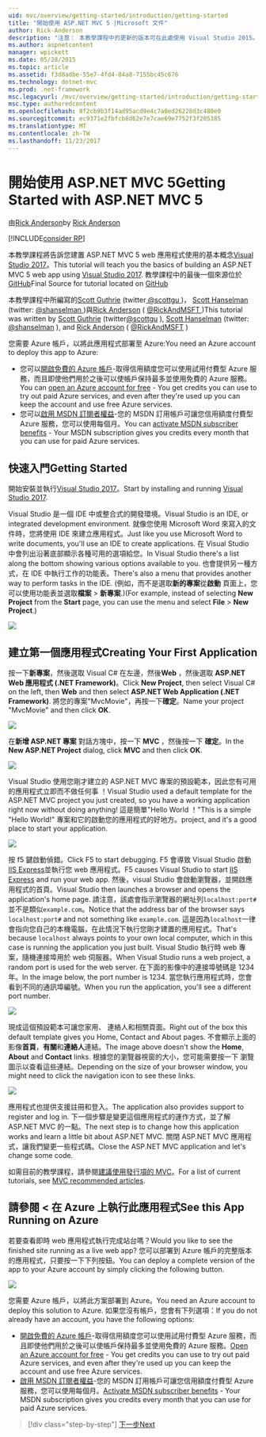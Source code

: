```yaml
---
uid: mvc/overview/getting-started/introduction/getting-started
title: "開始使用 ASP.NET MVC 5 |Microsoft 文件"
author: Rick-Anderson
description: "注意： 本教學課程中的更新的版本可在此處使用 Visual Studio 2015。 新的教學課程會使用 ASP.NET Core MVC 6，提供許多 improvem..."
ms.author: aspnetcontent
manager: wpickett
ms.date: 05/28/2015
ms.topic: article
ms.assetid: f3d8adbe-55e7-4fd4-84a8-7155bc45c676
ms.technology: dotnet-mvc
ms.prod: .net-framework
msc.legacyurl: /mvc/overview/getting-started/introduction/getting-started
msc.type: authoredcontent
ms.openlocfilehash: 8f2cb9b3f14ad95acd9e4c7a0ed26228d3c480e0
ms.sourcegitcommit: ec9371e2fbfcb8d62e7e7cae69e7752f3f205385
ms.translationtype: MT
ms.contentlocale: zh-TW
ms.lasthandoff: 11/23/2017
---
```

<a name="getting-started-with-aspnet-mvc-5"></a><span data-ttu-id="bd71b-104">開始使用 ASP.NET MVC 5</span><span class="sxs-lookup"><span data-stu-id="bd71b-104">Getting Started with ASP.NET MVC 5</span></span>
====================
<span data-ttu-id="bd71b-105">由[Rick Anderson](https://github.com/Rick-Anderson)</span><span class="sxs-lookup"><span data-stu-id="bd71b-105">by [Rick Anderson](https://github.com/Rick-Anderson)</span></span>

[!INCLUDE[consider RP](../../../../includes/razor.md)]

 
 <span data-ttu-id="bd71b-106">本教學課程將告訴您建置 ASP.NET MVC 5 web 應用程式使用的基本概念[Visual Studio 2017](https://www.visualstudio.com/)。</span><span class="sxs-lookup"><span data-stu-id="bd71b-106">This tutorial will teach you the basics of building an ASP.NET MVC 5 web app using [Visual Studio 2017](https://www.visualstudio.com/).</span></span> <span data-ttu-id="bd71b-107">教學課程中的最後一個來源位於[GitHub](https://github.com/aspnet/Docs/tree/master/aspnet/mvc/overview/getting-started/introduction/sample/MvcMovie/MvcMovie)</span><span class="sxs-lookup"><span data-stu-id="bd71b-107">Final Source for tutorial located on [GitHub](https://github.com/aspnet/Docs/tree/master/aspnet/mvc/overview/getting-started/introduction/sample/MvcMovie/MvcMovie)</span></span>
 
 
 <span data-ttu-id="bd71b-108">本教學課程中所編寫的[Scott Guthrie](https://weblogs.asp.net/scottgu/) (twitter[ @scottgu ](https://twitter.com/scottgu) )， [Scott Hanselman](http://www.hanselman.com/blog/) (twitter: [ @shanselman ](https://twitter.com/shanselman) )與[Rick Anderson](https://twitter.com/RickAndMSFT) ( [ @RickAndMSFT ](https://twitter.com/#!/RickAndMSFT) )</span><span class="sxs-lookup"><span data-stu-id="bd71b-108">This tutorial was written by [Scott Guthrie](https://weblogs.asp.net/scottgu/) (twitter[@scottgu](https://twitter.com/scottgu) ), [Scott Hanselman](http://www.hanselman.com/blog/) (twitter: [@shanselman](https://twitter.com/shanselman) ), and [Rick Anderson](https://twitter.com/RickAndMSFT) ( [@RickAndMSFT](https://twitter.com/#!/RickAndMSFT) )</span></span>
 
 <span data-ttu-id="bd71b-109">您需要 Azure 帳戶，以將此應用程式部署至 Azure:</span><span class="sxs-lookup"><span data-stu-id="bd71b-109">You need an Azure account to deploy this app to Azure:</span></span>
 
 - <span data-ttu-id="bd71b-110">您可以[開啟免費的 Azure 帳戶](https://azure.microsoft.com/en-us/pricing/free-trial/?WT.mc_id=A443DD604)-取得信用額度您可以使用試用付費型 Azure 服務，而且即使他們用於之後可以使帳戶保持最多並使用免費的 Azure 服務。</span><span class="sxs-lookup"><span data-stu-id="bd71b-110">You can [open an Azure account for free](https://azure.microsoft.com/en-us/pricing/free-trial/?WT.mc_id=A443DD604) - You get credits you can use to try out paid Azure services, and even after they're used up you can keep the account and use free Azure services.</span></span>
 - <span data-ttu-id="bd71b-111">您可以[啟用 MSDN 訂閱者權益](https://azure.microsoft.com/en-us/pricing/member-offers/msdn-benefits-details/?WT.mc_id=A443DD604)-您的 MSDN 訂用帳戶可讓您信用額度付費型 Azure 服務，您可以使用每個月。</span><span class="sxs-lookup"><span data-stu-id="bd71b-111">You can [activate MSDN subscriber benefits](https://azure.microsoft.com/en-us/pricing/member-offers/msdn-benefits-details/?WT.mc_id=A443DD604) - Your MSDN subscription gives you credits every month that you can use for paid Azure services.</span></span>


## <a name="getting-started"></a><span data-ttu-id="bd71b-112">快速入門</span><span class="sxs-lookup"><span data-stu-id="bd71b-112">Getting Started</span></span>

<span data-ttu-id="bd71b-113">開始安裝並執行[Visual Studio 2017](https://www.visualstudio.com/)。</span><span class="sxs-lookup"><span data-stu-id="bd71b-113">Start by installing and running [Visual Studio 2017](https://www.visualstudio.com/).</span></span>

<span data-ttu-id="bd71b-114">Visual Studio 是一個 IDE 中或整合式的開發環境。</span><span class="sxs-lookup"><span data-stu-id="bd71b-114">Visual Studio is an IDE, or integrated development environment.</span></span> <span data-ttu-id="bd71b-115">就像您使用 Microsoft Word 來寫入的文件時，您將使用 IDE 來建立應用程式。</span><span class="sxs-lookup"><span data-stu-id="bd71b-115">Just like you use Microsoft Word to write documents, you'll use an IDE to create applications.</span></span> <span data-ttu-id="bd71b-116">在 Visual Studio 中會列出沿著底部顯示各種可用的選項給您。</span><span class="sxs-lookup"><span data-stu-id="bd71b-116">In Visual Studio there's a list along the bottom showing various options available to you.</span></span> <span data-ttu-id="bd71b-117">也會提供另一種方式，在 IDE 中執行工作的功能表。</span><span class="sxs-lookup"><span data-stu-id="bd71b-117">There's also a menu that provides another way to perform tasks in the IDE.</span></span> <span data-ttu-id="bd71b-118">(例如，而不是選取**新的專案**從**啟動** 頁面上，您可以使用功能表並選取**檔案** &gt; **新專案**.)</span><span class="sxs-lookup"><span data-stu-id="bd71b-118">(For example, instead of selecting **New Project** from the **Start** page, you can use the menu and select **File** &gt; **New Project**.)</span></span>

   
![](getting-started/_static/image1.png)  
 

## <a name="creating-your-first-application"></a><span data-ttu-id="bd71b-119">建立第一個應用程式</span><span class="sxs-lookup"><span data-stu-id="bd71b-119">Creating Your First Application</span></span>

<span data-ttu-id="bd71b-120">按一下**新專案**，然後選取 Visual C# 在左邊，然後**Web** ，然後選取  **ASP.NET Web 應用程式 (.NET Framework)**。</span><span class="sxs-lookup"><span data-stu-id="bd71b-120">Click **New Project**, then select Visual C# on the left, then **Web** and then select **ASP.NET Web Application (.NET Framework)**.</span></span> <span data-ttu-id="bd71b-121">將您的專案"MvcMovie"，再按一下**確定**。</span><span class="sxs-lookup"><span data-stu-id="bd71b-121">Name your project "MvcMovie" and then click **OK**.</span></span>

![](getting-started/_static/image2.png)

<span data-ttu-id="bd71b-122">在**新增 ASP.NET 專案** 對話方塊中，按一下  **MVC** ，然後按一下 **確定**。</span><span class="sxs-lookup"><span data-stu-id="bd71b-122">In the **New ASP.NET Project** dialog, click **MVC** and then click **OK**.</span></span>

![](getting-started/_static/image3.png)

<span data-ttu-id="bd71b-123">Visual Studio 使用您剛才建立的 ASP.NET MVC 專案的預設範本，因此您有可用的應用程式立即而不做任何事 ！</span><span class="sxs-lookup"><span data-stu-id="bd71b-123">Visual Studio used a default template for the ASP.NET MVC project you just created, so you have a working application right now without doing anything!</span></span> <span data-ttu-id="bd71b-124">這是簡單"Hello World ！"</span><span class="sxs-lookup"><span data-stu-id="bd71b-124">This is a simple "Hello World!"</span></span> <span data-ttu-id="bd71b-125">專案和它的啟動您的應用程式的好地方。</span><span class="sxs-lookup"><span data-stu-id="bd71b-125">project, and it's a good place to start your application.</span></span>

![](getting-started/_static/image4.png)

<span data-ttu-id="bd71b-126">按 f5 鍵啟動偵錯。</span><span class="sxs-lookup"><span data-stu-id="bd71b-126">Click F5 to start debugging.</span></span> <span data-ttu-id="bd71b-127">F5 會導致 Visual Studio 啟動[IIS Express](https://www.iis.net/learn/extensions/introduction-to-iis-express/iis-express-overview)並執行您 web 應用程式。</span><span class="sxs-lookup"><span data-stu-id="bd71b-127">F5 causes Visual Studio to start [IIS Express](https://www.iis.net/learn/extensions/introduction-to-iis-express/iis-express-overview) and run your web app.</span></span> <span data-ttu-id="bd71b-128">然後，visual Studio 會啟動瀏覽器，並開啟應用程式的首頁。</span><span class="sxs-lookup"><span data-stu-id="bd71b-128">Visual Studio then launches a browser and opens the application's home page.</span></span> <span data-ttu-id="bd71b-129">請注意，該處會指示瀏覽器的網址列`localhost:port#`並不是類似`example.com`。</span><span class="sxs-lookup"><span data-stu-id="bd71b-129">Notice that the address bar of the browser says `localhost:port#` and not something like `example.com`.</span></span> <span data-ttu-id="bd71b-130">這是因為`localhost`一律會指向您自己的本機電腦，在此情況下執行您剛才建置的應用程式。</span><span class="sxs-lookup"><span data-stu-id="bd71b-130">That's because `localhost` always points to your own local computer, which in this case is running the application you just built.</span></span> <span data-ttu-id="bd71b-131">Visual Studio 執行時 web 專案，隨機連接埠用於 web 伺服器。</span><span class="sxs-lookup"><span data-stu-id="bd71b-131">When Visual Studio runs a web project, a random port is used for the web server.</span></span> <span data-ttu-id="bd71b-132">在下面的影像中的連接埠號碼是 1234年。</span><span class="sxs-lookup"><span data-stu-id="bd71b-132">In the image below, the port number is 1234.</span></span> <span data-ttu-id="bd71b-133">當您執行應用程式時，您會看到不同的通訊埠編號。</span><span class="sxs-lookup"><span data-stu-id="bd71b-133">When you run the application, you'll see a different port number.</span></span>

![](getting-started/_static/image5.png)

<span data-ttu-id="bd71b-134">現成這個預設範本可讓您家用、 連絡人和相關頁面。</span><span class="sxs-lookup"><span data-stu-id="bd71b-134">Right out of the box this default template gives you Home, Contact and About pages.</span></span> <span data-ttu-id="bd71b-135">不會顯示上面的影像**首頁**，**有關**和**連絡人**連結。</span><span class="sxs-lookup"><span data-stu-id="bd71b-135">The image above doesn't show the **Home**, **About** and **Contact** links.</span></span> <span data-ttu-id="bd71b-136">根據您的瀏覽器視窗的大小，您可能需要按一下 瀏覽圖示以查看這些連結。</span><span class="sxs-lookup"><span data-stu-id="bd71b-136">Depending on the size of your browser window, you might need to click the navigation icon to see these links.</span></span>

![](getting-started/_static/image6.png)  

<span data-ttu-id="bd71b-137">應用程式也提供支援註冊和登入。</span><span class="sxs-lookup"><span data-stu-id="bd71b-137">The application also provides support to register and log in.</span></span> <span data-ttu-id="bd71b-138">下一個步驟是變更這個應用程式的運作方式，並了解 ASP.NET MVC 的一點。</span><span class="sxs-lookup"><span data-stu-id="bd71b-138">The next step is to change how this application works and learn a little bit about ASP.NET MVC.</span></span> <span data-ttu-id="bd71b-139">關閉 ASP.NET MVC 應用程式，讓我們變更一些程式碼。</span><span class="sxs-lookup"><span data-stu-id="bd71b-139">Close the ASP.NET MVC application and let's change some code.</span></span>

<span data-ttu-id="bd71b-140">如需目前的教學課程，請參閱[建議使用發行項的 MVC](../mvc-learning-sequence.md)。</span><span class="sxs-lookup"><span data-stu-id="bd71b-140">For a list of current tutorials, see [MVC recommended articles](../mvc-learning-sequence.md).</span></span>

## <a name="see-this-app-running-on-azure"></a><span data-ttu-id="bd71b-141">請參閱 < 在 Azure 上執行此應用程式</span><span class="sxs-lookup"><span data-stu-id="bd71b-141">See this App Running on Azure</span></span>

<span data-ttu-id="bd71b-142">若要查看即時 web 應用程式執行完成站台嗎？</span><span class="sxs-lookup"><span data-stu-id="bd71b-142">Would you like to see the finished site running as a live web app?</span></span> <span data-ttu-id="bd71b-143">您可以部署到 Azure 帳戶的完整版本的應用程式，只要按一下下列按鈕。</span><span class="sxs-lookup"><span data-stu-id="bd71b-143">You can deploy a complete version of the app to your Azure account by simply clicking the following button.</span></span>

[![](https://azuredeploy.net/deploybutton.png)](https://azuredeploy.net/?repository=https://github.com/aspnet/Docs/tree/master/aspnet/mvc/overview/getting-started/introduction/sample/MvcMovie&amp;WT.mc_id=deploy_azure_aspnet)

<span data-ttu-id="bd71b-144">您需要 Azure 帳戶，以將此方案部署到 Azure。</span><span class="sxs-lookup"><span data-stu-id="bd71b-144">You need an Azure account to deploy this solution to Azure.</span></span> <span data-ttu-id="bd71b-145">如果您沒有帳戶，您會有下列選項：</span><span class="sxs-lookup"><span data-stu-id="bd71b-145">If you do not already have an account, you have the following options:</span></span>

- <span data-ttu-id="bd71b-146">[開啟免費的 Azure 帳戶](https://azure.microsoft.com/en-us/pricing/free-trial/?WT.mc_id=A443DD604)-取得信用額度您可以使用試用付費型 Azure 服務，而且即使他們用於之後可以使帳戶保持最多並使用免費的 Azure 服務。</span><span class="sxs-lookup"><span data-stu-id="bd71b-146">[Open an Azure account for free](https://azure.microsoft.com/en-us/pricing/free-trial/?WT.mc_id=A443DD604) - You get credits you can use to try out paid Azure services, and even after they're used up you can keep the account and use free Azure services.</span></span>
- <span data-ttu-id="bd71b-147">[啟用 MSDN 訂閱者權益](https://azure.microsoft.com/en-us/pricing/member-offers/msdn-benefits-details/?WT.mc_id=A443DD604)-您的 MSDN 訂用帳戶可讓您信用額度付費型 Azure 服務，您可以使用每個月。</span><span class="sxs-lookup"><span data-stu-id="bd71b-147">[Activate MSDN subscriber benefits](https://azure.microsoft.com/en-us/pricing/member-offers/msdn-benefits-details/?WT.mc_id=A443DD604) - Your MSDN subscription gives you credits every month that you can use for paid Azure services.</span></span>

>[!div class="step-by-step"]
[<span data-ttu-id="bd71b-148">下一步</span><span class="sxs-lookup"><span data-stu-id="bd71b-148">Next</span></span>](adding-a-controller.md)

